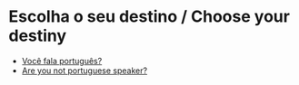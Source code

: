 # Escolha o seu destino / Choose your destiny

- [Você fala português?](CODE_OF_CONDUCT-PT.md)
- [Are you not portuguese speaker?](CODE_OF_CONDUCT-EN.md)
